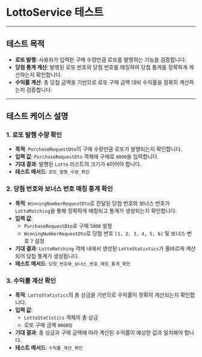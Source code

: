 # LottoService 테스트

---

## 테스트 목적

- **로또 발행**: 사용자가 입력한 구매 수량만큼 로또를 발행하는 기능을 검증합니다.
- **당첨 통계 계산**: 발행된 로또 번호와 당첨 번호를 매칭하여 당첨 통계를 정확하게 계산하는지 확인합니다.
- **수익률 계산**: 총 당첨 금액을 기반으로 로또 구매 금액 대비 수익률을 정확히 계산하는지 검증합니다.

---

## 테스트 케이스 설명

### 1. 로또 발행 수량 확인

- **목적**: `PurchaseRequestDto`의 구매 수량만큼 로또가 발행되는지 확인합니다.
- **입력 값**: `PurchaseRequestDto` 객체에 구매로 `8000`을 입력합니다.
- **기대 결과**: 발행된 `Lotto` 리스트의 크기가 `8`이어야 합니다.
- **테스트 메서드**: `로또_발행_수량_확인`

### 2. 당첨 번호와 보너스 번호 매칭 통계 확인

- **목적**: `WinningNumberRequestDto`로 전달된 당첨 번호와 보너스 번호가 `LottoMatching`을 통해 정확하게 매칭되고 통계가 생성되는지 확인합니다.
- **입력 값**:
  - `PurchaseRequestDto`로 구매  `5000` 설정
  - `WinningNumberRequestDto`로 당첨 번호 `[1, 2, 3, 4, 5, 6]` 및 보너스 번호 `7` 설정
- **기대 결과**: `LottoMatching` 객체 내에서 생성된 `LottoStatistics`가 올바르게 계산되어 당첨 통계가 생성됩니다.
- **테스트 메서드**: `당첨_번호와_보너스_번호_매칭_통계_확인`

### 3. 수익률 계산 확인

- **목적**: `LottoStatistics`의 총 상금을 기반으로 수익률이 정확히 계산되는지 확인합니다.
- **입력 값**:
  - `LottoStatistics` 객체의 총 상금
  - 로또 구매 금액 `8000원`
- **기대 결과**: 총 상금과 구매 금액에 따라 계산된 수익률이 예상한 값과 일치해야 합니다.
- **테스트 메서드**: `수익률_계산_확인`